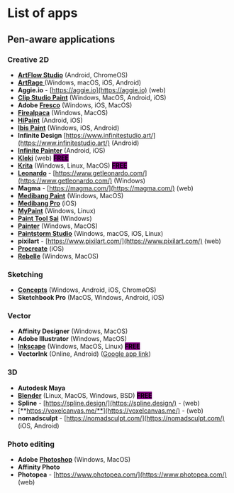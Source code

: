 # List of apps

## Pen-aware applications

### Creative 2D

* [**ArtFlow Studio**](http://artflowstudio.com/) (Android, ChromeOS)&#x20;
* [**ArtRage** ](../application-info/artrage.md)(Windows, macOS, iOS, Android)
* **Aggie.io** - [https://aggie.io](https://aggie.io) (web)
* [**Clip Studio Paint**](../application-info/clip-studio-paint/) (Windows, MacOS, Android, iOS)
* **Adobe** [**Fresco**](../application-info/fresco.md) (Windows, iOS, MacOS)
* [**Firealpaca**](../application-info/fireaplaca.md) (Windows, MacOS)
* [**HiPaint**](../application-info/hipaint.md) (Android, iOS)
* [**Ibis Paint**](../application-info/ibis-paint.md) (Windows, iOS, Android)
* **Infinite Design** [https://www.infinitestudio.art/](https://www.infinitestudio.art/) (Android)
* [**Infinite Painter**](list-of-apps.md#infinite-painter) (Android, iOS)
* [**Kleki**](../application-info/kleki.md) (web) <mark style="background-color:purple;">**FREE**</mark>
* [**Krita**](../application-info/krita/)  (Windows, Linux, MacOS) <mark style="background-color:purple;">**FREE**</mark>
* [**Leonardo**](https://www.getleonardo.com/) - [https://www.getleonardo.com/](https://www.getleonardo.com/) (Windows)&#x20;
* **Magma** - [https://magma.com/](https://magma.com/) (web)
* [**Medibang Paint**](../application-info/medibang.md) (Windows, MacOS)
* [**Medibang Pro**](../application-info/medibang-1.md) (iOS)
* [**MyPaint**](../application-info/mypaint.md) (Windows, Linux)
* [**Paint Tool Sai**](../application-info/painttool-sai.md)  (Windows)
* [**Painter**](../application-info/painter.md)  (Windows, MacOS)
* [**Paintstorm Studio**](../application-info/paintstorm-studio.md)  (Windows, macOS, iOS, Linux)
* **pixilart** - [https://www.pixilart.com/](https://www.pixilart.com/)  (web)
* [**Procreate**](../application-info/procreate/) (iOS)
* [**Rebelle**](../application-info/rebelle.md) (Windows, MacOS)

### Sketching

* [**Concepts**](../application-info/concepts-app.md) (Windows, Android, iOS, ChromeOS)
* **Sketchbook Pro** (MacOS, Windows, Android, iOS)

### Vector

* **Affinity Designer** (Windows, MacOS)
* **Adobe Illustrator** (Windows, MacOS)
* [**Inkscape**](../application-info/inkscape.md) (Windows, MacOS, Linux) <mark style="background-color:purple;">**FREE**</mark>
* **VectorInk** (Online, Android) ([Google app link](https://play.google.com/store/apps/details?id=com.app.vectorink))



### 3D&#x20;

* **Autodesk Maya**&#x20;
* [**Blender**](../application-info/blender.md) (Linux, MacOS, Windows, BSD) <mark style="background-color:purple;">**FREE**</mark>
* **Spline** - [https://spline.design/](https://spline.design/) - (web)
* [**https://voxelcanvas.me/**](https://voxelcanvas.me/) - (web)
* **nomadsculpt** - [https://nomadsculpt.com/](https://nomadsculpt.com/)  (iOS, Android)

### Photo editing

* **Adobe** [**Photoshop**](../application-info/photoshop.md) (Windows, MacOS)
* **Affinity Photo**
* **Photopea** - [https://www.photopea.com/](https://www.photopea.com/) (web)
